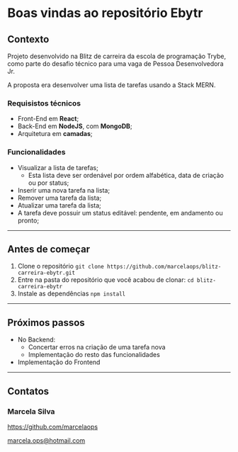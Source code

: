 # Boas vindas ao repositório Ebytr

## Contexto

Projeto desenvolvido na Blitz de carreira da escola de programação Trybe, como parte do desafio técnico para uma vaga de Pessoa Desenvolvedora Jr.

A proposta era desenvolver uma lista de tarefas usando a Stack MERN.

### Requisistos técnicos

- Front-End em **React**;
- Back-End em **NodeJS**, com **MongoDB**;
- Arquitetura em **camadas**;

### Funcionalidades

- Visualizar a lista de tarefas;
  - Esta lista deve ser ordenável por ordem alfabética, data de criação ou por status;
- Inserir uma nova tarefa na lista;
- Remover uma tarefa da lista;
- Atualizar uma tarefa da lista;
- A tarefa deve possuir um status editável: pendente, em andamento ou pronto;

---

## Antes de começar

1. Clone o repositório `git clone https://github.com/marcelaops/blitz-carreira-ebytr.git`
2. Entre na pasta do repositório que você acabou de clonar: `cd blitz-carreira-ebytr`
3. Instale as dependências `npm install`

---

## Próximos passos

- No Backend:
  - Concertar erros na criação de uma tarefa nova
  - Implementação do resto das funcionalidades
- Implementação do Frontend

---

## Contatos

### Marcela Silva

https://github.com/marcelaops

marcela.ops@hotmail.com
